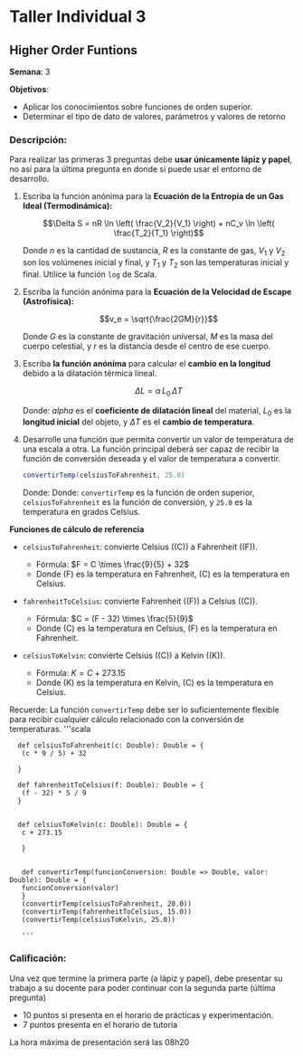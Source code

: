 # Taller Individual  3
## Higher Order Funtions

**Semana**: 3

**Objetivos**:

- Aplicar los conocimientos sobre funciones de orden superior.
- Determinar el tipo de dato de valores, parámetros y valores de retorno

### Descripción:

Para realizar las primeras 3 preguntas debe **usar únicamente lápiz y papel**, no así para la última pregunta en donde si puede usar el entorno de desarrollo.

1. Escriba la función anónima para la **Ecuación de la Entropía de un Gas Ideal (Termodinámica):** 
   
   $$\Delta S = nR \ln \left( \frac{V_2}{V_1} \right) + nC_v \ln \left( \frac{T_2}{T_1} \right)$$ 

   Donde $n$ es la cantidad de sustancia, $R$ es la constante de gas, $V_1$ y $V_2$ son los volúmenes inicial y final, y $T_1$ y $T_2$ son las temperaturas inicial y final. Utilice la función ``log`` de Scala. 


2. Escriba la función anónima para la **Ecuación de la Velocidad de Escape (Astrofísica):** 

    $$v_e = \sqrt{\frac{2GM}{r}}$$

   Donde $G$ es la constante de gravitación universal, $M$ es la masa del cuerpo celestial, y $r$ es la distancia desde el centro de ese cuerpo.

3. Escriba **la función anónima** para calcular el **cambio en la longitud** debido a la dilatación térmica lineal.

    $$\Delta L = \alpha\, L_{0}\, \Delta T$$

   Donde: $alpha$ es el **coeficiente de dilatación lineal** del material, $L_{0}$ es la **longitud inicial** del objeto, y $\Delta T$ es el **cambio de temperatura**.

1. Desarrolle una función que permita convertir un valor de temperatura de una escala a otra. La función principal deberá ser capaz de recibir la función de conversión deseada y el valor de temperatura a convertir.

   ```scala
   convertirTemp(celsiusToFahrenheit, 25.0)
   ```

   Donde: Donde: `convertirTemp` es la función de orden superior, `celsiusToFahrenheit` es la función de conversión, y `25.0` es la temperatura en grados Celsius.

  **Funciones de cálculo de referencia**

  - `celsiusToFahrenheit`: convierte Celsius (\(C\)) a Fahrenheit (\(F\)).
    - Fórmula: $F = C \times \frac{9}{5} + 32$
    - Donde \(F\) es la temperatura en Fahrenheit, \(C\) es la temperatura en Celsius.

  - `fahrenheitToCelsius`: convierte Fahrenheit (\(F\)) a Celsius (\(C\)).
    - Fórmula: $C = (F - 32) \times \frac{5}{9}$
    - Donde \(C\) es la temperatura en Celsius, \(F\) es la temperatura en Fahrenheit.

  - `celsiusToKelvin`: convierte Celsius (\(C\)) a Kelvin (\(K\)).
    - Fórmula: $K = C + 273.15$
    - Donde \(K\) es la temperatura en Kelvin, \(C\) es la temperatura en Celsius.

   Recuerde: La función `convertirTemp` debe ser lo suficientemente flexible para recibir cualquier cálculo relacionado con la conversión de temperaturas.
'''scala

      def celsiusToFahrenheit(c: Double): Double = {
       (c * 9 / 5) + 32

      }

      def fahrenheitToCelsius(f: Double): Double = {
       (f - 32) * 5 / 9
      }


      def celsiusToKelvin(c: Double): Double = {
       c + 273.15

       }


       def convertirTemp(funcionConversion: Double => Double, valor: Double): Double = {
       funcionConversion(valor)
       }
       (convertirTemp(celsiusToFahrenheit, 20.0))
       (convertirTemp(fahrenheitToCelsius, 15.0))
       (convertirTemp(celsiusToKelvin, 25.0))

       '''




### Calificación:

Una vez que termine la primera parte (a lápiz y papel), debe presentar su trabajo a su docente para poder continuar con la segunda parte (última pregunta)

- 10 puntos si presenta en el horario de prácticas y experimentación.
- 7 puntos presenta en el horario de tutoría

La hora máxima de presentación será las 08h20
